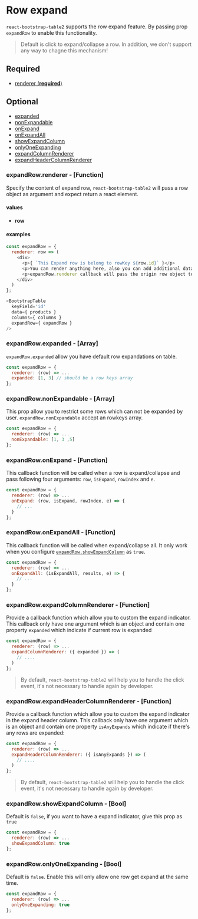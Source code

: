 
# Row expand
`react-bootstrap-table2` supports the row expand feature. By passing prop `expandRow` to enable this functionality. 

> Default is click to expand/collapse a row. In addition, we don't support any way to chagne this mechanism!

## Required
* [renderer (**required**)](#renderer)

## Optional
* [expanded](#expanded)
* [nonExpandable](#nonExpandable)
* [onExpand](#onExpand)
* [onExpandAll](#onExpandAll)
* [showExpandColumn](#showExpandColumn)
* [onlyOneExpanding](#onlyOneExpanding)
* [expandColumnRenderer](#expandColumnRenderer)
* [expandHeaderColumnRenderer](#expandHeaderColumnRenderer)

### <a name="renderer">expandRow.renderer - [Function]</a>

Specify the content of expand row, `react-bootstrap-table2` will pass a row object as argument and expect return a react element.

#### values
* **row**

#### examples

```js
const expandRow = {
  renderer: row => (
    <div>
      <p>{ `This Expand row is belong to rowKey ${row.id}` }</p>
      <p>You can render anything here, also you can add additional data on every row object</p>
      <p>expandRow.renderer callback will pass the origin row object to you</p>
    </div>
  )
};

<BootstrapTable
  keyField='id'
  data={ products }
  columns={ columns }
  expandRow={ expandRow }
/>
```

### <a name='expanded'>expandRow.expanded - [Array]</a>
`expandRow.expanded` allow you have default row expandations on table.

```js
const expandRow = {
  renderer: (row) => ...
  expanded: [1, 3] // should be a row keys array
};
```

### <a name='nonExpandable'>expandRow.nonExpandable - [Array]</a>
This prop allow you to restrict some rows which can not be expanded by user. `expandRow.nonExpandable` accept an rowkeys array.

```js
const expandRow = {
  renderer: (row) => ...
  nonExpandable: [1, 3 ,5]
};
```

### <a name='onExpand'>expandRow.onExpand - [Function]</a>
This callback function will be called when a row is expand/collapse and pass following four arguments:
`row`, `isExpand`, `rowIndex` and `e`.

```js
const expandRow = {
  renderer: (row) => ...
  onExpand: (row, isExpand, rowIndex, e) => {
    // ...
  }
};
```

### <a name='onExpandAll'>expandRow.onExpandAll - [Function]</a>
This callback function will be called when expand/collapse all. It only work when you configure [`expandRow.showExpandColumn`](#showExpandColumn) as `true`.

```js
const expandRow = {
  renderer: (row) => ...
  onExpandAll: (isExpandAll, results, e) => {
    // ...
  }
};
```

### <a name='expandColumnRenderer'>expandRow.expandColumnRenderer - [Function]</a>
Provide a callback function which allow you to custom the expand indicator. This callback only have one argument which is an object and contain one property  `expanded` which indicate if current row is expanded


```js
const expandRow = {
  renderer: (row) => ...
  expandColumnRenderer: ({ expanded }) => (
    // ....
  )
};
```

> By default, `react-bootstrap-table2` will help you to handle the click event, it's not necessary to handle again by developer.

### <a name='expandHeaderColumnRenderer'>expandRow.expandHeaderColumnRenderer - [Function]</a>
Provide a callback function which allow you to custom the expand indicator in the expand header column. This callback only have one argument which is an object and contain one property `isAnyExpands` which indicate if there's any rows are expanded:

```js
const expandRow = {
  renderer: (row) => ...
  expandHeaderColumnRenderer: ({ isAnyExpands }) => (
    // ....
  )
};
```

> By default, `react-bootstrap-table2` will help you to handle the click event, it's not necessary to handle again by developer.

### <a name='showExpandColumn'>expandRow.showExpandColumn - [Bool]</a>
Default is `false`, if you want to have a expand indicator, give this prop as `true`

```js
const expandRow = {
  renderer: (row) => ...
  showExpandColumn: true
};
```

### <a name='onlyOneExpanding'>expandRow.onlyOneExpanding - [Bool]</a>
Default is `false`. Enable this will only allow one row get expand at the same time.

```js
const expandRow = {
  renderer: (row) => ...
  onlyOneExpanding: true
};
```
